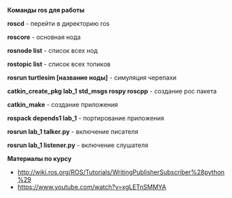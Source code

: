 **Команды ros для работы**

**roscd** - перейти в директорию ros

**roscore** - основная нода 

**rosnode list** - список всех нод

**rostopic list** - список всех топиков

**rosrun turtlesim [название ноды]** - симуляция черепахи

**catkin_create_pkg lab_1 std_msgs rospy roscpp** - создание рос пакета

**catkin_make** - создание приложения

**rospack depends1 lab_1** - портирование приложения

**rosrun lab_1 talker.py** - включение писателя

**rosrun lab_1 listener.py** - включение слушателя


**Материалы по курсу**
 * http://wiki.ros.org/ROS/Tutorials/WritingPublisherSubscriber%28python%29
 * https://www.youtube.com/watch?v=xgLETnSMMYA

